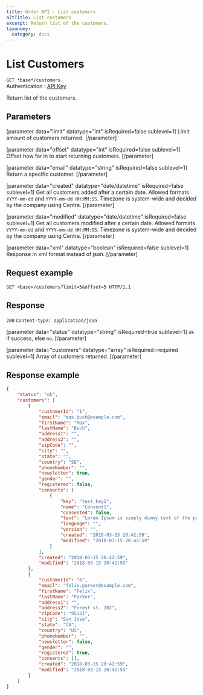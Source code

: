 ```yaml
---
title: Order API - List customers
altTitle: List customers
excerpt: Return list of the customers.
taxonomy:
  category: docs
---
```


# List Customers

`GET *base*/customers`  
Authentication : [API Key](/api-references/api-intro#authentication)

Return list of the customers.

## Parameters

[parameter data="limit" datatype="int" isRequired=false sublevel=1]
Limit amount of customers returned.
[/parameter]

[parameter data="offset" datatype="int" isRequired=false sublevel=1]
Offset how far in to start returning customers.
[/parameter]

[parameter data="email" datatype="string" isRequired=false sublevel=1]
Return a specific customer.
[/parameter]

[parameter data="created" datatype="date/datetime" isRequired=false sublevel=1]
Get all customers added after a certain date. Allowed formats ``YYYY-mm-dd`` and ``YYYY-mm-dd HH:MM:SS``. Timezone is system-wide and decided by the company using Centra.
[/parameter]

[parameter data="modified" datatype="date/datetime" isRequired=false sublevel=1]
Get all customers modified after a certain date. Allowed formats ``YYYY-mm-dd`` and ``YYYY-mm-dd HH:MM:SS``. Timezone is system-wide and decided by the company using Centra.
[/parameter]

[parameter data="xml" datatype="boolean" isRequired=false sublevel=1]
Response in xml format instead of json.
[/parameter]

## Request example

`GET <base>/customers?limit=5&offset=5 HTTP/1.1`

<!--
```eval_rst
.. _order-api-list-customers-response:
```
-->

## Response

`200` `Content-type: application/json`

[parameter data="status" datatype="string" isRequired=true sublevel=1]
``ok`` if success, else ``no``.
[/parameter]

[parameter data="customers" datatype="array" isRequired=required sublevel=1]
Array of customers returned. 
[/parameter]


## Response example

```json
{
    "status": "ok",
    "customers": [
        {
            "customerId": "1",
            "email": "max.buch@example.com",
            "firstName": "Max",
            "lastName": "Buch",
            "address1": "",
            "address2": "",
            "zipCode": "",
            "city": "",
            "state": "",
            "country": "SE",
            "phoneNumber": "",
            "newsletter": true,
            "gender": "",
            "registered": false,
            "consents": [
                {
                    "key": "test_key1",
                    "name": "Consent1",
                    "consented": false,
                    "text": "Lorem Ipsum is simply dummy text of the printing and typesetting industry. Lorem Ipsum has been the industrys standard dummy text ever since the 1500s, when an unknown printer took a galley ",
                    "language": "",
                    "version": "",
                    "created": "2018-03-15 20:42:59",
                    "modified": "2018-03-15 20:42:59"
                }
            ],
            "created": "2018-03-15 20:42:59",
            "modified": "2018-03-15 20:42:59"
        },
        {
            "customerId": "6",
            "email": "felix.parker@example.com",
            "firstName": "Felix",
            "lastName": "Parker",
            "address1": "",
            "address2": "Forest st. 102",
            "zipCode": "95131",
            "city": "San Jose",
            "state": "CA",
            "country": "US",
            "phoneNumber": "",
            "newsletter": false,
            "gender": "",
            "registered": true,
            "consents": [],
            "created": "2018-03-15 20:42:59",
            "modified": "2018-03-15 20:42:59"
        }
    ]
}
```